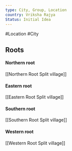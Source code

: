 ```yaml
---
type: City, Group, Location
country: Vriksha Rajya
Status: Initial Idea
---
```


#Location #City

## Roots

#### Northern root
[[Northern Root Split village]]

#### Eastern root 
[[Eastern Root Split village]]

#### Southern root
[[Southern Root Split village]]

#### Western root
[[Western Root Split village]]